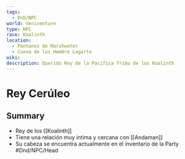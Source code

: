 ```yaml
---
tags:
  - DnD/NPC
world: Veniventure
type: NPC
race: Koalinth
location:
  - Pantanos de Marshwater
  - Cueva de los Hombre Lagarto
wiki: 
description: Querido Rey de la Pacifica Tribu de los Koalinth
---
```


# Rey Cerúleo

## Summary

- Rey de los [[Koalinth]]
- Tiene una relación muy intima y cercana con [[Andaman]]
- Su cabeza se encuentra actualmente en el inventario de la Party #Dnd/NPC/Head 